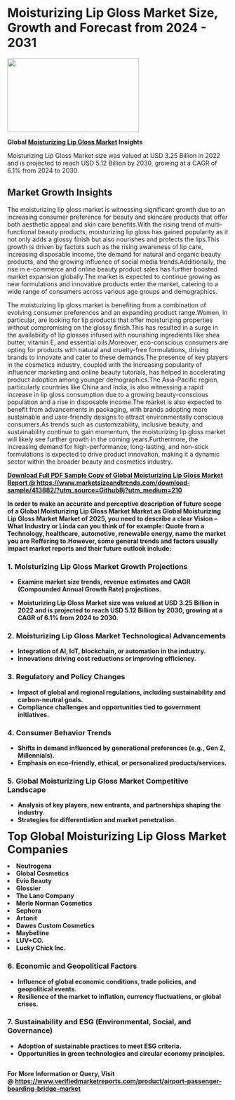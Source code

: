 <H1>Moisturizing Lip Gloss Market Size, Growth and Forecast from 2024 - 2031</H1><img class="aligncenter size-medium wp-image-584254" src="https://thirdeyenews.in/wp-content/uploads/2024/09/Global-Market-Research-300x168.jpeg" alt="" width="300" height="168" /><p><strong>Global&nbsp;<a href="https://www.marketsizeandtrends.com/download-sample/413882/?utm_source=Github8j?utm_medium=210">Moisturizing Lip Gloss Market</a> Insights</strong></p><p>Moisturizing Lip Gloss Market size was valued at USD 3.25 Billion in 2022 and is projected to reach USD 5.12 Billion by 2030, growing at a CAGR of 6.1% from 2024 to 2030.</p><p><h2>Market Growth Insights</h2> <p>The moisturizing lip gloss market is witnessing significant growth due to an increasing consumer preference for beauty and skincare products that offer both aesthetic appeal and skin care benefits.With the rising trend of multi-functional beauty products, moisturizing lip gloss has gained popularity as it not only adds a glossy finish but also nourishes and protects the lips.This growth is driven by factors such as the rising awareness of lip care, increasing disposable income, the demand for natural and organic beauty products, and the growing influence of social media trends.Additionally, the rise in e-commerce and online beauty product sales has further boosted market expansion globally.The market is expected to continue growing as new formulations and innovative products enter the market, catering to a wide range of consumers across various age groups and demographics.</p> <p><strong><a href="https://www.example.com/sample"></a></strong></p> <p>The moisturizing lip gloss market is benefiting from a combination of evolving consumer preferences and an expanding product range.Women, in particular, are looking for lip products that offer moisturizing properties without compromising on the glossy finish.This has resulted in a surge in the availability of lip glosses infused with nourishing ingredients like shea butter, vitamin E, and essential oils.Moreover, eco-conscious consumers are opting for products with natural and cruelty-free formulations, driving brands to innovate and cater to these demands.The presence of key players in the cosmetics industry, coupled with the increasing popularity of influencer marketing and online beauty tutorials, has helped in accelerating product adoption among younger demographics.The Asia-Pacific region, particularly countries like China and India, is also witnessing a rapid increase in lip gloss consumption due to a growing beauty-conscious population and a rise in disposable income.The market is also expected to benefit from advancements in packaging, with brands adopting more sustainable and user-friendly designs to attract environmentally conscious consumers.As trends such as customizability, inclusive beauty, and sustainability continue to gain momentum, the moisturizing lip gloss market will likely see further growth in the coming years.Furthermore, the increasing demand for high-performance, long-lasting, and non-stick formulations is expected to drive product innovation, making it a dynamic sector within the broader beauty and cosmetics industry.</p> <p><strong><a href="https://www.example.com/more"></p><p><span class=""><strong>Download Full PDF Sample Copy of Global Moisturizing Lip Gloss Market Report</strong> @ <a href="https://www.marketsizeandtrends.com/download-sample/413882/?utm_source=Github8j?utm_medium=210" target="_blank">https://www.marketsizeandtrends.com/download-sample/413882/?utm_source=Github8j?utm_medium=210</a></span></p><p>In order to make an accurate and perceptive description of future scope of a Global&nbsp;Moisturizing Lip Gloss Market Market as Global&nbsp;Moisturizing Lip Gloss Market Market of 2025, you need to describe a clear Vision &ndash; What Industry or Linda can you think of for example: Quote from a Technology, healthcare, automotive, renewable energy, name the market you are Reffering to.However, some general trends and factors usually impact market reports and their future outlook include:</p><h3>1.&nbsp;<strong>Moisturizing Lip Gloss Market Growth Projections</strong></h3><ul><li>Examine market size trends, revenue estimates and CAGR (Compounded Annual Growth Rate) projections.</li><li><p>Moisturizing Lip Gloss Market size was valued at USD 3.25 Billion in 2022 and is projected to reach USD 5.12 Billion by 2030, growing at a CAGR of 6.1% from 2024 to 2030.</p></li></ul><h3>2.&nbsp;<strong>Moisturizing Lip Gloss Market Technological Advancements</strong></h3><ul><li>Integration of AI, IoT, blockchain, or automation in the industry.</li><li>Innovations driving cost reductions or improving efficiency.</li></ul><h3>3.&nbsp;<strong>Regulatory and Policy Changes</strong></h3><ul><li>Impact of global and regional regulations, including sustainability and carbon-neutral goals.</li><li>Compliance challenges and opportunities tied to government initiatives.</li></ul><h3>4.&nbsp;<strong>Consumer Behavior Trends</strong></h3><ul><li>Shifts in demand influenced by generational preferences (e.g., Gen Z, Millennials).</li><li>Emphasis on eco-friendly, ethical, or personalized products/services.</li></ul><h3>5.&nbsp;<strong>Global Moisturizing Lip Gloss Market Competitive Landscape</strong></h3><ul><li>Analysis of key players, new entrants, and partnerships shaping the industry.</li><li>Strategies for differentiation and market penetration.</li></ul><p data-pm-slice="1 1 []"><span style="color: inherit; font-family: inherit; font-size: 25px;">Top Global Moisturizing Lip Gloss Market Companies</span></p><div class="" data-test-id=""><p><li>Neutrogena</li><li> Global Cosmetics</li><li> Evio Beauty</li><li> Glossier</li><li> The Lano Company</li><li> Merle Norman Cosmetics</li><li> Sephora</li><li> Artonit</li><li> Dawes Custom Cosmetics</li><li> Maybelline</li><li> LUV+CO.</li><li> Lucky Chick Inc.</li></p></div><h3>6.&nbsp;<strong>Economic and Geopolitical Factors</strong></h3><ul><li>Influence of global economic conditions, trade policies, and geopolitical events.</li><li>Resilience of the market to inflation, currency fluctuations, or global crises.</li></ul><h3>7.&nbsp;<strong>Sustainability and ESG (Environmental, Social, and Governance)</strong></h3><ul><li>Adoption of sustainable practices to meet ESG criteria.</li><li>Opportunities in green technologies and circular economy principles.</li></ul><h2><strong style="font-size: 14px;">For More Information or Query, Visit @&nbsp;</strong><a style="background-color: #ffffff; font-size: 14px;" href="https://www.marketsizeandtrends.com/report/moisturizing-lip-gloss-market/" target="_blank">https://www.verifiedmarketreports.com/product/airport-passenger-boarding-bridge-market</a></h2>